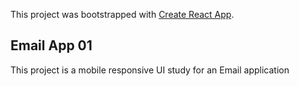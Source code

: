 This project was bootstrapped with [Create React App](https://github.com/facebook/create-react-app).

## Email App 01

This project is a mobile responsive UI study for an Email application

